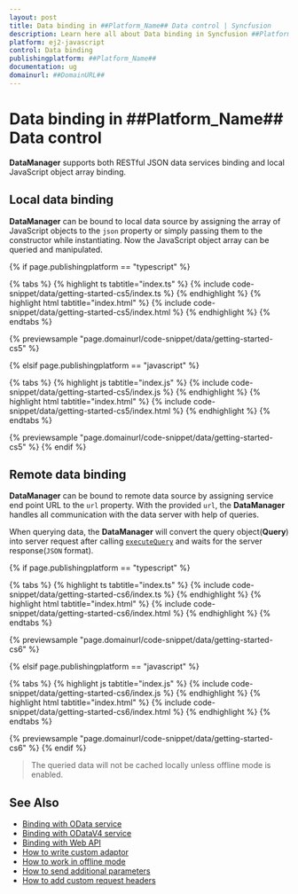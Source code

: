 ```yaml
---
layout: post
title: Data binding in ##Platform_Name## Data control | Syncfusion
description: Learn here all about Data binding in Syncfusion ##Platform_Name## Data control of Syncfusion Essential JS 2 and more.
platform: ej2-javascript
control: Data binding 
publishingplatform: ##Platform_Name##
documentation: ug
domainurl: ##DomainURL##
---
```


# Data binding in ##Platform_Name## Data control

**DataManager** supports both RESTful JSON data services binding and local JavaScript object array binding.

## Local data binding

**DataManager** can be bound to local data source by assigning the array of JavaScript objects to the `json` property or simply passing them
to the constructor while instantiating. Now the JavaScript object array can be queried and manipulated.

{% if page.publishingplatform == "typescript" %}

 {% tabs %}
{% highlight ts tabtitle="index.ts" %}
{% include code-snippet/data/getting-started-cs5/index.ts %}
{% endhighlight %}
{% highlight html tabtitle="index.html" %}
{% include code-snippet/data/getting-started-cs5/index.html %}
{% endhighlight %}
{% endtabs %}
        
{% previewsample "page.domainurl/code-snippet/data/getting-started-cs5" %}

{% elsif page.publishingplatform == "javascript" %}

{% tabs %}
{% highlight js tabtitle="index.js" %}
{% include code-snippet/data/getting-started-cs5/index.js %}
{% endhighlight %}
{% highlight html tabtitle="index.html" %}
{% include code-snippet/data/getting-started-cs5/index.html %}
{% endhighlight %}
{% endtabs %}

{% previewsample "page.domainurl/code-snippet/data/getting-started-cs5" %}
{% endif %}

## Remote data binding

**DataManager** can be bound to remote data source by assigning service end point URL to the `url` property. With the provided `url`, the **DataManager** handles all communication with the data server with help of queries.

When querying data, the **DataManager** will convert the query object(**Query**) into server request after calling [`executeQuery`](../api/data/dataManager/#executequery) and waits for the server response(`JSON` format).

{% if page.publishingplatform == "typescript" %}

 {% tabs %}
{% highlight ts tabtitle="index.ts" %}
{% include code-snippet/data/getting-started-cs6/index.ts %}
{% endhighlight %}
{% highlight html tabtitle="index.html" %}
{% include code-snippet/data/getting-started-cs6/index.html %}
{% endhighlight %}
{% endtabs %}
        
{% previewsample "page.domainurl/code-snippet/data/getting-started-cs6" %}

{% elsif page.publishingplatform == "javascript" %}

{% tabs %}
{% highlight js tabtitle="index.js" %}
{% include code-snippet/data/getting-started-cs6/index.js %}
{% endhighlight %}
{% highlight html tabtitle="index.html" %}
{% include code-snippet/data/getting-started-cs6/index.html %}
{% endhighlight %}
{% endtabs %}

{% previewsample "page.domainurl/code-snippet/data/getting-started-cs6" %}
{% endif %}

> The queried data will not be cached locally unless offline mode is enabled.

## See Also

* [Binding with OData service](./adaptors/#odata-adaptor)
* [Binding with ODataV4 service](./adaptors/#odatav4-adaptor)
* [Binding with Web API](./adaptors/#web-api-adaptor)
* [How to write custom adaptor](./adaptors/#writing-custom-adaptor)
* [How to work in offline mode](./how-to/#work-in-offline-mode)
* [How to send additional parameters](./how-to/#sending-additional-parameters-to-server)
* [How to add custom request headers](./how-to/#adding-custom-headers)
